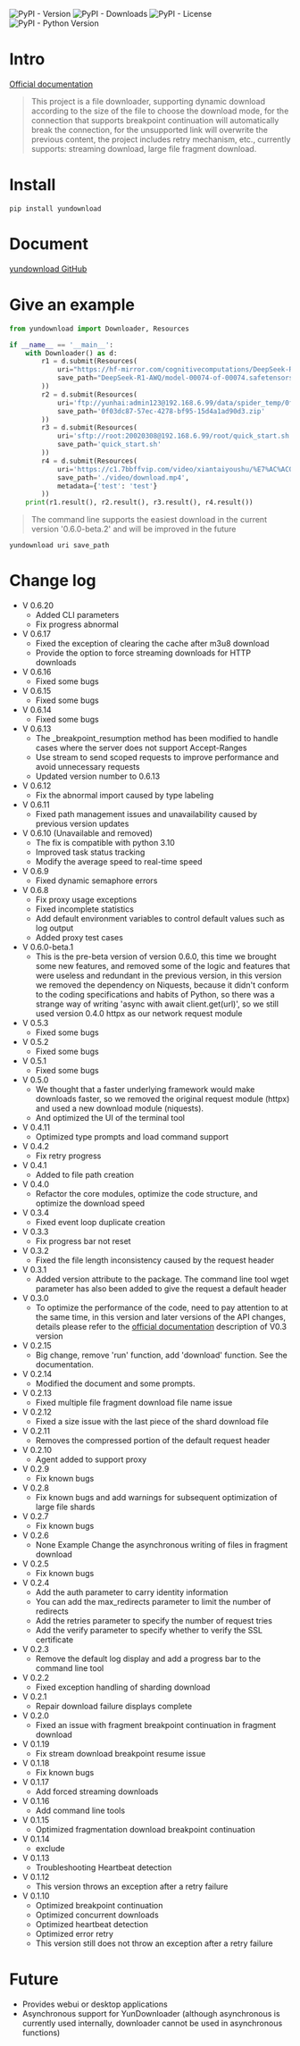 ![PyPI - Version](https://img.shields.io/pypi/v/yundownload)
![PyPI - Downloads](https://img.shields.io/pypi/dw/yundownload)
![PyPI - License](https://img.shields.io/pypi/l/yundownload)
![PyPI - Python Version](https://img.shields.io/pypi/pyversions/yundownload)

# Intro

[Official documentation](https://2214372851.github.io/yundownload/)
> This project is a file downloader, supporting dynamic download according to the size of the file to choose the
> download mode, for the connection that supports breakpoint continuation will automatically break the connection, for
> the
> unsupported link will overwrite the previous content, the project includes retry mechanism, etc., currently supports:
> streaming download, large file fragment download.

# Install

`pip install yundownload`

# Document

[yundownload GitHub](https://github.com/2214372851/yundownload)

# Give an example

```python
from yundownload import Downloader, Resources

if __name__ == '__main__':
    with Downloader() as d:
        r1 = d.submit(Resources(
            uri="https://hf-mirror.com/cognitivecomputations/DeepSeek-R1-AWQ/resolve/main/model-00074-of-00074.safetensors?download=true",
            save_path="DeepSeek-R1-AWQ/model-00074-of-00074.safetensors"
        ))
        r2 = d.submit(Resources(
            uri='ftp://yunhai:admin123@192.168.6.99/data/spider_temp/0f03dc87-57ec-4278-bf95-15d4a1ad90d3.zip',
            save_path='0f03dc87-57ec-4278-bf95-15d4a1ad90d3.zip'
        ))
        r3 = d.submit(Resources(
            uri='sftp://root:20020308@192.168.6.99/root/quick_start.sh',
            save_path='quick_start.sh'
        ))
        r4 = d.submit(Resources(
            uri='https://c1.7bbffvip.com/video/xiantaiyoushu/%E7%AC%AC01%E9%9B%86/index.m3u8',
            save_path='./video/download.mp4',
            metadata={'test': 'test'}
        ))
    print(r1.result(), r2.result(), r3.result(), r4.result())
```

> The command line supports the easiest download in the current version '0.6.0-beta.2' and will be improved in the future

`yundownload uri save_path`

# Change log
- V 0.6.20
  - Added CLI parameters
  - Fix progress abnormal
- V 0.6.17
    - Fixed the exception of clearing the cache after m3u8 download
    - Provide the option to force streaming downloads for HTTP downloads
- V 0.6.16
    - Fixed some bugs
- V 0.6.15
    - Fixed some bugs
- V 0.6.14
    - Fixed some bugs
- V 0.6.13
    - The _breakpoint_resumption method has been modified to handle cases where the server does not support Accept-Ranges
    - Use stream to send scoped requests to improve performance and avoid unnecessary requests
    - Updated version number to 0.6.13
- V 0.6.12
    - Fix the abnormal import caused by type labeling
- V 0.6.11
    - Fixed path management issues and unavailability caused by previous version updates
- V 0.6.10 (Unavailable and removed)
    - The fix is compatible with python 3.10
    - Improved task status tracking
    - Modify the average speed to real-time speed
- V 0.6.9
    - Fixed dynamic semaphore errors
- V 0.6.8
    - Fix proxy usage exceptions
    - Fixed incomplete statistics
    - Add default environment variables to control default values such as log output
    - Added proxy test cases
- V 0.6.0-beta.1
    - This is the pre-beta version of version 0.6.0, this time we brought some new features, and removed some of the
      logic and features that were useless and redundant in the previous version, in this version we removed the
      dependency on Niquests, because it didn't conform to the coding specifications and habits of Python, so there was
      a strange way of writing 'async with await client.get(url)', so we still used version 0.4.0 httpx as our network
      request module
- V 0.5.3
    - Fixed some bugs
- V 0.5.2
    - Fixed some bugs
- V 0.5.1
    - Fixed some bugs
- V 0.5.0
    - We thought that a faster underlying framework would make downloads faster, so we removed the original request
      module (httpx) and used a new download module (niquests).
    - And optimized the UI of the terminal tool
- V 0.4.11
    - Optimized type prompts and load command support
- V 0.4.2
    - Fix retry progress
- V 0.4.1
    - Added to file path creation
- V 0.4.0
    - Refactor the core modules, optimize the code structure, and optimize the download speed
- V 0.3.4
    - Fixed event loop duplicate creation
- V 0.3.3
    - Fix progress bar not reset
- V 0.3.2
    - Fixed the file length inconsistency caused by the request header
- V 0.3.1
    - Added version attribute to the package.
      The command line tool wget parameter has also been added to give the request a default header
- V 0.3.0
    - To optimize the performance of the code, need to pay attention to at the same time, in this version and later
      versions of the API changes, details please refer to
      the [official documentation](https://2214372851.github.io/yundownload/) description of V0.3 version
- V 0.2.15
    - Big change, remove 'run' function, add 'download' function. See the documentation.
- V 0.2.14
    - Modified the document and some prompts.
- V 0.2.13
    - Fixed multiple file fragment download file name issue
- V 0.2.12
    - Fixed a size issue with the last piece of the shard download file
- V 0.2.11
    - Removes the compressed portion of the default request header
- V 0.2.10
    - Agent added to support proxy
- V 0.2.9
    - Fix known bugs
- V 0.2.8
    - Fix known bugs and add warnings for subsequent optimization of large file shards
- V 0.2.7
    - Fix known bugs
- V 0.2.6
    - None Example Change the asynchronous writing of files in fragment download
- V 0.2.5
    - Fix known bugs
- V 0.2.4
    - Add the auth parameter to carry identity information
    - You can add the max_redirects parameter to limit the number of redirects
    - Add the retries parameter to specify the number of request tries
    - Add the verify parameter to specify whether to verify the SSL certificate
- V 0.2.3
    - Remove the default log display and add a progress bar to the command line tool
- V 0.2.2
    - Fixed exception handling of sharding download
- V 0.2.1
    - Repair download failure displays complete
- V 0.2.0
    - Fixed an issue with fragment breakpoint continuation in fragment download
- V 0.1.19
    - Fix stream download breakpoint resume issue
- V 0.1.18
    - Fix known bugs
- V 0.1.17
    - Add forced streaming downloads
- V 0.1.16
    - Add command line tools
- V 0.1.15
    - Optimized fragmentation download breakpoint continuation
- V 0.1.14
    - exclude
- V 0.1.13
    - Troubleshooting Heartbeat detection
- V 0.1.12
    - This version throws an exception after a retry failure
- V 0.1.10
    - Optimized breakpoint continuation
    - Optimized concurrent downloads
    - Optimized heartbeat detection
    - Optimized error retry
    - This version still does not throw an exception after a retry failure

# Future

- Provides webui or desktop applications
- Asynchronous support for YunDownloader (although asynchronous is currently used internally, downloader cannot be used
  in asynchronous functions)